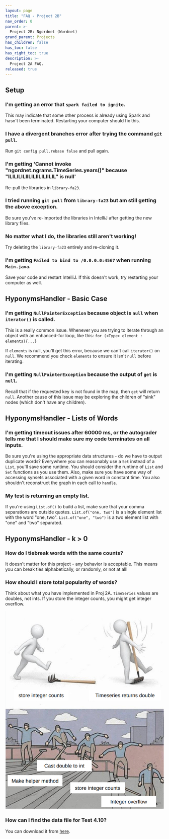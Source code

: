 ```yaml
---
layout: page
title: "FAQ - Project 2B"
nav_order: 0
parent: >-
  Project 2B: Ngordnet (Wordnet)
grand_parent: Projects
has_children: false
has_toc: false
has_right_toc: true
description: >-
  Project 2A FAQ.
released: true
---
```


## Setup

### I'm getting an error that `spark failed to ignite`.

This may indicate that some other process is already using Spark and hasn't been terminated. Restarting your computer should fix this.

### I have a divergent branches error after trying the command `git pull`.

Run `git config pull.rebase false` and pull again.

### I'm getting 'Cannot invoke "ngordnet.ngrams.TimeSeries.years()" because "ILILILILIILILIILILIILIL" is null'

Re-pull the libraries in `library-fa23`.

### I tried running `git pull` from `library-fa23` but am still getting the above exception.

Be sure you've re-imported the libraries in IntelliJ after getting the new library files.

### No matter what I do, the libraries still aren't working!

Try deleting the `library-fa23` entirely and re-cloning it.

### I'm getting `Failed to bind to /0.0.0.0:4567` when running `Main.java`.

Save your code and restart IntelliJ. If this doesn't work, try restarting your computer as well.

## HyponymsHandler - Basic Case

### I'm getting `NullPointerException` because object is `null` when `iterator()` is called.

This is a really common issue. Whenever you are trying to iterate through an object with an enhanced-for loop, like this:
`for (<Type> element : elements){...}`

If `elements` is null, you'll get this error, because we can't call `iterator()` on `null`. We recommend you check `elements` to ensure it isn't `null` before iterating.

### I'm getting `NullPointerException` because the output of `get` is `null`.

Recall that if the requested key is not found in the map, then `get` will return `null`. Another cause of this issue may be exploring the children of "sink" nodes (which don't have any children).

## HyponymsHandler - Lists of Words

### I'm getting timeout issues after 60000 ms, or the autograder tells me that I should make sure my code terminates on all inputs.

Be sure you're using the appropriate data structures - do we have to output duplicate words? Everywhere you can reasonably use a `Set` instead of a `List`, you'll save some runtime. You should consider the runtime of `List` and `Set` functions as you use them. Also, make sure you have some way of accessing synsets associated with a given word in constant time. You also shouldn't reconstruct the graph in each call to `handle`.

### My test is returning an empty list.

If you're using `List.of()` to build a list, make sure that your comma separations are outside quotes.
`List.of("one, two")` is a single element list with the word "one, two". `List.of("one", "two")` is a two element list with "one" and "two" separated.

## HyponymsHandler - k > 0

### How do I tiebreak words with the same counts?

It doesn't matter for this project - any behavior is acceptable. This means you can break ties alphabetically, or randomly, or not at all!

### How should I store total popularity of words?

Think about what you have implemented in Proj 2A. `TimeSeries` values are doubles, not ints. If you store the integer counts, you might get integer overflow.

![image](./cheesememe.png)

### How can I find the data file for Test 4.10?

You can download it from [here](https://drive.google.com/file/d/10Dl7TseAEBGpsm2QgIaST6hl6ChQbOY0/view?usp=sharing).
